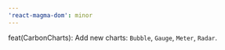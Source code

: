 ```yaml
---
'react-magma-dom': minor
---
```


feat(CarbonCharts): Add new charts: `Bubble`, `Gauge`, `Meter`, `Radar`.
